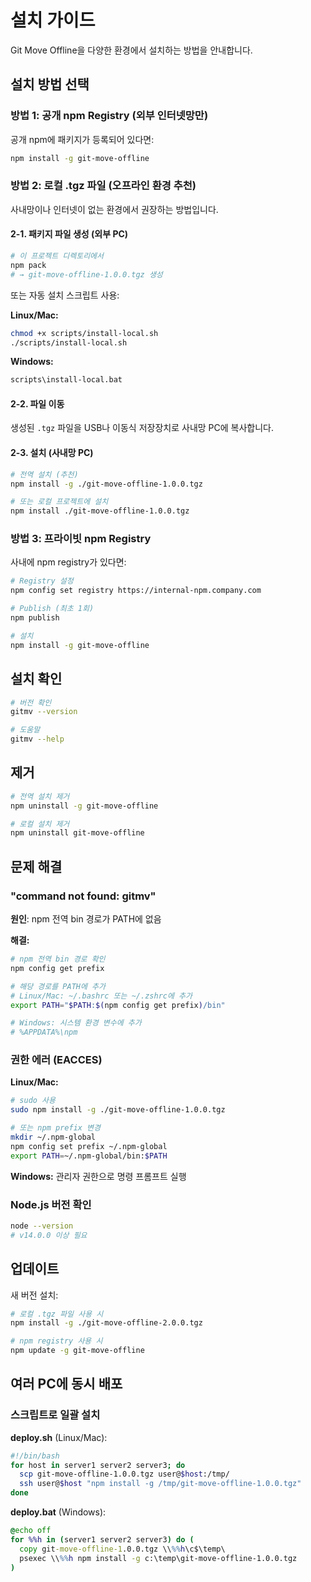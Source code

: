 # 설치 가이드

Git Move Offline을 다양한 환경에서 설치하는 방법을 안내합니다.

## 설치 방법 선택

### 방법 1: 공개 npm Registry (외부 인터넷망만)

공개 npm에 패키지가 등록되어 있다면:

```bash
npm install -g git-move-offline
```

### 방법 2: 로컬 .tgz 파일 (오프라인 환경 추천)

사내망이나 인터넷이 없는 환경에서 권장하는 방법입니다.

#### 2-1. 패키지 파일 생성 (외부 PC)

```bash
# 이 프로젝트 디렉토리에서
npm pack
# → git-move-offline-1.0.0.tgz 생성
```

또는 자동 설치 스크립트 사용:

**Linux/Mac:**

```bash
chmod +x scripts/install-local.sh
./scripts/install-local.sh
```

**Windows:**

```cmd
scripts\install-local.bat
```

#### 2-2. 파일 이동

생성된 `.tgz` 파일을 USB나 이동식 저장장치로 사내망 PC에 복사합니다.

#### 2-3. 설치 (사내망 PC)

```bash
# 전역 설치 (추천)
npm install -g ./git-move-offline-1.0.0.tgz

# 또는 로컬 프로젝트에 설치
npm install ./git-move-offline-1.0.0.tgz
```

### 방법 3: 프라이빗 npm Registry

사내에 npm registry가 있다면:

```bash
# Registry 설정
npm config set registry https://internal-npm.company.com

# Publish (최초 1회)
npm publish

# 설치
npm install -g git-move-offline
```

## 설치 확인

```bash
# 버전 확인
gitmv --version

# 도움말
gitmv --help
```

## 제거

```bash
# 전역 설치 제거
npm uninstall -g git-move-offline

# 로컬 설치 제거
npm uninstall git-move-offline
```

## 문제 해결

### "command not found: gitmv"

**원인**: npm 전역 bin 경로가 PATH에 없음

**해결:**

```bash
# npm 전역 bin 경로 확인
npm config get prefix

# 해당 경로를 PATH에 추가
# Linux/Mac: ~/.bashrc 또는 ~/.zshrc에 추가
export PATH="$PATH:$(npm config get prefix)/bin"

# Windows: 시스템 환경 변수에 추가
# %APPDATA%\npm
```

### 권한 에러 (EACCES)

**Linux/Mac:**

```bash
# sudo 사용
sudo npm install -g ./git-move-offline-1.0.0.tgz

# 또는 npm prefix 변경
mkdir ~/.npm-global
npm config set prefix ~/.npm-global
export PATH=~/.npm-global/bin:$PATH
```

**Windows:**
관리자 권한으로 명령 프롬프트 실행

### Node.js 버전 확인

```bash
node --version
# v14.0.0 이상 필요
```

## 업데이트

새 버전 설치:

```bash
# 로컬 .tgz 파일 사용 시
npm install -g ./git-move-offline-2.0.0.tgz

# npm registry 사용 시
npm update -g git-move-offline
```

## 여러 PC에 동시 배포

### 스크립트로 일괄 설치

**deploy.sh** (Linux/Mac):

```bash
#!/bin/bash
for host in server1 server2 server3; do
  scp git-move-offline-1.0.0.tgz user@$host:/tmp/
  ssh user@$host "npm install -g /tmp/git-move-offline-1.0.0.tgz"
done
```

**deploy.bat** (Windows):

```cmd
@echo off
for %%h in (server1 server2 server3) do (
  copy git-move-offline-1.0.0.tgz \\%%h\c$\temp\
  psexec \\%%h npm install -g c:\temp\git-move-offline-1.0.0.tgz
)
```
